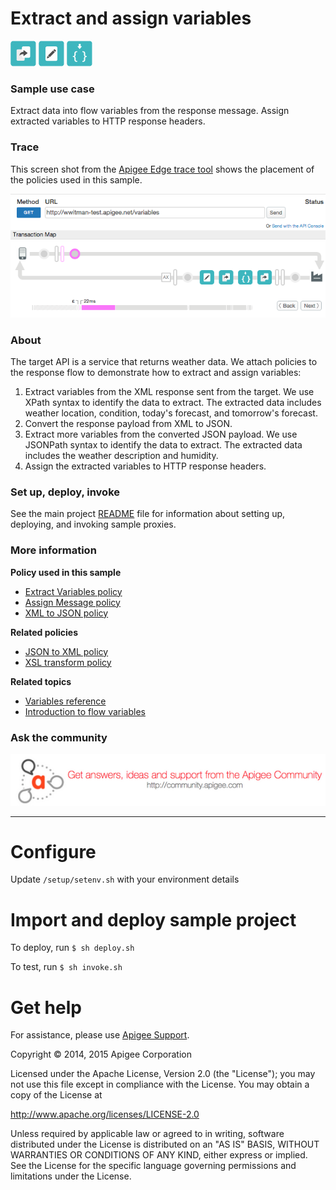 
# Extract and assign variables

![alt text](../../images/icon_policy_extract-variable.jpg) ![alt text](../../images/icon-assign-message.jpg) ![alt text](../../images/icon-xml-to-json.jpg)

### Sample use case

Extract data into flow variables from the response message. Assign extracted variables to HTTP response headers. 

### Trace

This screen shot from the [Apigee Edge trace tool](http://apigee.com/docs/api-services/content/using-trace-tool-0) shows the placement of the policies used in this sample. 

![alt text](../../images/variables-trace.png)

### About

The target API is a service that returns weather data. We attach policies to the response flow to demonstrate how to extract and assign variables:

1. Extract variables from the XML response sent from the target. We use XPath syntax to identify the data to extract. The extracted data includes weather location, condition, today's forecast, and tomorrow's forecast. 
2. Convert the response payload from XML to JSON.
3. Extract more variables from the converted JSON payload. We use JSONPath syntax to identify the data to extract. The extracted data includes the weather description and humidity. 
4. Assign the extracted variables to HTTP response headers. 

### Set up, deploy, invoke

See the main project [README](../../README.md) file for information about setting up, deploying, and invoking sample proxies. 

### More information

**Policy used in this sample**

* [Extract Variables policy](http://apigee.com/docs/api-services/reference/extract-variables-policy)
* [Assign Message policy](http://apigee.com/docs/api-services/reference/assign-message-policy)
* [XML to JSON policy](http://apigee.com/docs/api-services/reference/xml-json-policy)

**Related policies**

* [JSON to XML policy](http://apigee.com/docs/api-services/reference/json-xml-policy)
* [XSL transform policy](http://apigee.com/docs/api-services/reference/xsl-transform-policy)

**Related topics**

* [Variables reference](http://apigee.com/docs/api-services/reference/variables-reference)
* [Introduction to flow variables](http://apigee.com/docs/api-services/content/introduction-flow-variables)

### Ask the community

[![alt text](../../images/apigee-community.png "Apigee Community is a great place to ask questions and find answers about developing API proxies. ")](https://community.apigee.com?via=github)

---








# Configure 

Update `/setup/setenv.sh` with your environment details

# Import and deploy sample project

To deploy, run `$ sh deploy.sh`

To test, run `$ sh invoke.sh`

# Get help

For assistance, please use [Apigee Support](https://community.apigee.com/content/apigee-customer-support).

Copyright © 2014, 2015 Apigee Corporation

Licensed under the Apache License, Version 2.0 (the "License"); you may not use
this file except in compliance with the License. You may obtain a copy
of the License at

http://www.apache.org/licenses/LICENSE-2.0

Unless required by applicable law or agreed to in writing, software
distributed under the License is distributed on an "AS IS" BASIS,
WITHOUT WARRANTIES OR CONDITIONS OF ANY KIND, either express or implied.
See the License for the specific language governing permissions and
limitations under the License.
